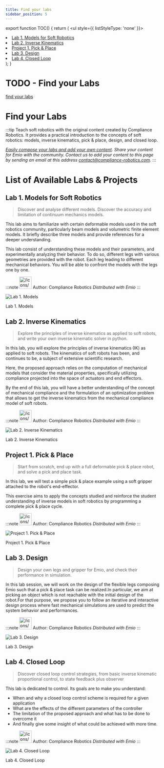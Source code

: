 ```yaml
---
title: Find your labs
sidebar_position: 5
---
```


export function TOC() {
    return (
        <ul style={{ listStyleType: 'none' }}>
            <li><a href="#lab-1-models-for-soft-robotics">Lab 1. Models for Soft Robotics</a></li>
            <li><a href="#lab-2-inverse-kinematics">Lab 2. Inverse Kinematics</a></li>
            <li><a href="#project-1-pick--place">Project 1. Pick & Place</a></li>
            <li><a href="#lab-3-design">Lab 3. Design</a></li>
            <li><a href="#lab-4-closed-loop">Lab 4. Closed Loop</a></li>
        </ul>
    );
}

# TODO - Find your Labs

[find your labs](https://docs-support.compliance-robotics.com/Find-your-Labs-13c582ce7d3a802bbe72d37b72e02e50)

# Find your Labs

:::tip
Teach soft robotics with the original content created by Compliance Robotics. It provides a practical introduction to the concepts of soft robotics: models, inverse kinematics, pick & place, design, and closed loop.

*[Easily compose your labs and add your own content](https://www.notion.so/Create-your-own-Labs-13c582ce7d3a80ceb636ca3153f5594a?pvs=21). Share your content for Emio with the community. Contact us to add your content to this page by sending an email at this address [contact@compliance-robotics.com](mailto:contact@compliance-robotics.com).*
:::

# List of Available Labs & Projects

<TOC />

## Lab 1. Models for Soft Robotics

> Discover and analyse different models. Discover the accuracy and limitation of continuum mechanics models.

This lab aims to familiarize with certain deformable models used in the soft robotics community, particularly beam models and volumetric finite element models. It briefly describe three models and provide references for a deeper understanding. 

This lab consist of understanding these models and their parameters, and experimentally analyzing their behavior. To do so, different legs with various geometries are provided with the robot. Each leg leading to different mechanical behaviors. You will be able to confront the models with the legs one by one.

:::note
<img src="/icons/verified_gray.svg" alt="/icons/verified_gray.svg" width="40px" />
Author: Compliance Robotics
*Distributed with Emio*
:::

![Lab 1. Models](img/volumemodel.png)
<figcaption> Lab 1. Models </figcaption>

## Lab 2. Inverse Kinematics

> Explore the principles of inverse kinematics as applied to soft robots, and write your own inverse kinematic solver in python.

In this lab, you will explore the principles of inverse kinematics (IK) as applied to soft robots. The kinematics of soft robots has been, and continues to be, a subject of extensive scientific research. 

Here, the proposed approach relies on the computation of mechanical models that consider the material properties, specifically utilizing compliance projected into the space of actuators and end effectors. 

By the end of this lab, you will have a better understanding of the concept of mechanical compliance and the formulation of an optimization problem that allows to get the inverse kinematics from the mechanical compliance model of soft robots.

:::note
<img src="/icons/verified_gray.svg" alt="/icons/verified_gray.svg" width="40px" />
Author: Compliance Robotics
*Distributed with Emio*
:::

![Lab 2. Inverse Kinematics](img/emio-SOFA-extended.png)
<figcaption> Lab 2. Inverse Kinematics </figcaption>

## Project 1. Pick & Place

> Start from scratch, end up with a full deformable pick & place robot, and solve a pick and place task.

In this lab, we will test a simple pick & place example using a soft gripper attached to the robot's end-effector.

This exercise aims to apply the concepts studied and reinforce the student understanding of inverse models in soft robotics by programming a complete pick & place cycle.

:::note
<img src="/icons/verified_gray.svg" alt="/icons/verified_gray.svg" width="40px" />
Author: Compliance Robotics
*Distributed with Emio*
:::

![Project 1. Pick & Place](img/emio-gripper-contact3.png)
<figcaption> Project 1. Pick & Place </figcaption>

## Lab 3. Design

> Design your own legs and gripper for Emio, and check their performance in simulation.

In this lab session, we will work on the design of the flexible legs composing Emio such that a pick & place task can be realized.In particular, we aim at picking an object which is not reachable with the initial design of the robot.For that purpose, we propose you to follow an iterative and interactive design process where fast mechanical simulations are used to predict the system behavior and performances.

:::note
<img src="/icons/verified_gray.svg" alt="/icons/verified_gray.svg" width="40px" />
Author: Compliance Robotics
*Distributed with Emio*
:::

![Lab 3. Design](img/legDesign.png)
<figcaption> Lab 3. Design </figcaption>

## Lab 4. Closed Loop

> Discover closed loop control strategies, from basic inverse kinematic proportional control, to state feedback plus observer
> 

This lab is dedicated to control. Its goals are to make you understand: 

- When and why a closed loop control scheme is required for a given application
- What are the effects of the different parameters of the controller
- The limitation of the proposed approach and what has to be done to overcome it
- And finally give some insight of what could be achieved with more time.

:::note
<img src="/icons/verified_gray.svg" alt="/icons/verified_gray.svg" width="40px" />
Author: Compliance Robotics
*Distributed with Emio*
:::

![Lab 4. Closed Loop](img/emio-simulationgui.png)
<figcaption> Lab 4. Closed Loop </figcaption>